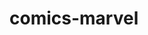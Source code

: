 # comics-marvel

<!-- npm i md5 JavaScript function for hashing messages with md5 -->
<!-- npm install spin.js  ==>>   loader -->

<!-- installing libraries md5,  spin.js, create function hash, breakpointsWidth -->
<!-- created function api getCharacters, submit  onSearchInputSubmit -->
<!-- created function renderGalleryHero,  -->
